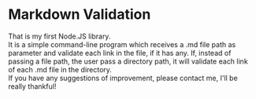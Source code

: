 # Markdown Validation

That is my first Node.JS library. <br> It is a simple command-line program which receives a .md file path as parameter and validate each link in the file, if it has any. If, instead of passing a file path, the user pass a directory path, it will validate each link of each .md file in the directory. <br> If you have any suggestions of improvement, please contact me, I'll be really thankful!
